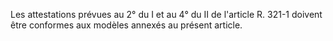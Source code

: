 Les attestations prévues au 2° du I et au 4° du II de l'article R. 321-1 doivent être conformes aux modèles annexés au présent article.

